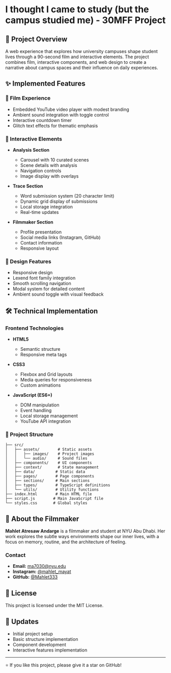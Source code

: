 # I thought I came to study (but the campus studied me) - 30MFF Project

## 📝 Project Overview
A web experience that explores how university campuses shape student lives through a 90-second film and interactive elements. The project combines film, interactive components, and web design to create a narrative about campus spaces and their influence on daily experiences.

## ✨ Implemented Features

### 🎥 Film Experience
- Embedded YouTube video player with modest branding
- Ambient sound integration with toggle control
- Interactive countdown timer
- Glitch text effects for thematic emphasis

### 🎯 Interactive Elements
- **Analysis Section**
  - Carousel with 10 curated scenes
  - Scene details with analysis
  - Navigation controls
  - Image display with overlays

- **Trace Section**
  - Word submission system (20 character limit)
  - Dynamic grid display of submissions
  - Local storage integration
  - Real-time updates

- **Filmmaker Section**
  - Profile presentation
  - Social media links (Instagram, GitHub)
  - Contact information
  - Responsive layout

### 🎨 Design Features
- Responsive design
- Lexend font family integration
- Smooth scrolling navigation
- Modal system for detailed content
- Ambient sound toggle with visual feedback

## 🛠️ Technical Implementation

### Frontend Technologies
- **HTML5**
  - Semantic structure
  - Responsive meta tags

- **CSS3**
  - Flexbox and Grid layouts
  - Media queries for responsiveness
  - Custom animations

- **JavaScript (ES6+)**
  - DOM manipulation
  - Event handling
  - Local storage management
  - YouTube API integration

### 📁 Project Structure
```
├── src/
│   ├── assets/        # Static assets
│   │   ├── images/    # Project images
│   │   └── audio/     # Sound files
│   ├── components/    # UI components
│   ├── context/       # State management
│   ├── data/         # Static data
│   ├── pages/        # Page components
│   ├── sections/     # Main sections
│   ├── types/        # TypeScript definitions
│   └── utils/        # Utility functions
├── index.html        # Main HTML file
├── script.js        # Main JavaScript file
└── styles.css       # Global styles
```

## 👥 About the Filmmaker
**Mahlet Atresaw Andarge** is a filmmaker and student at NYU Abu Dhabi. Her work explores the subtle ways environments shape our inner lives, with a focus on memory, routine, and the architecture of feeling.

### Contact
- **Email:** ma7030@nyu.edu
- **Instagram:** [@mahlet_mayat](https://www.instagram.com/mahlet_mayat/)
- **GitHub:** [@Mahlet333](https://github.com/Mahlet333)

## 📄 License
This project is licensed under the MIT License.

## 🔄 Updates
- Initial project setup
- Basic structure implementation
- Component development
- Interactive features implementation

---

⭐️ If you like this project, please give it a star on GitHub!
